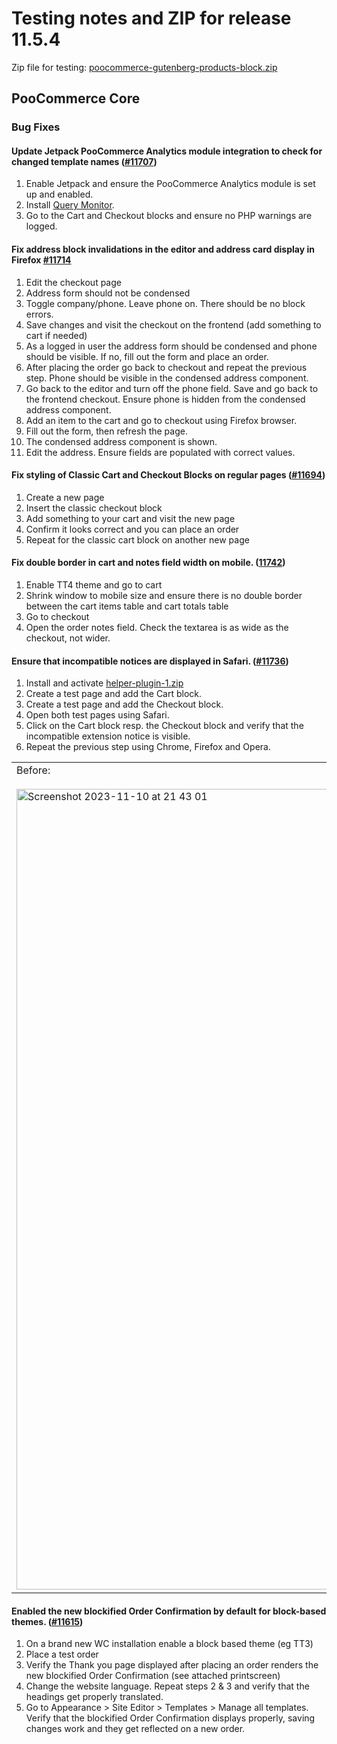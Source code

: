 # Testing notes and ZIP for release 11.5.4

Zip file for testing: [poocommerce-gutenberg-products-block.zip](https://github.com/poocommerce/poocommerce-blocks/files/13335241/poocommerce-gutenberg-products-block.zip)

## PooCommerce Core

### Bug Fixes

#### Update Jetpack PooCommerce Analytics module integration to check for changed template names ([#11707](https://github.com/poocommerce/poocommerce-blocks/pull/11707))

1. Enable Jetpack and ensure the PooCommerce Analytics module is set up and enabled.
2. Install [Query Monitor](https://wordpress.org/plugins/query-monitor/).
3. Go to the Cart and Checkout blocks and ensure no PHP warnings are logged.

#### Fix address block invalidations in the editor and address card display in Firefox [#11714](https://github.com/poocommerce/poocommerce-blocks/pull/11714)

1. Edit the checkout page
2. Address form should not be condensed
3. Toggle company/phone. Leave phone on. There should be no block errors.
4. Save changes and visit the checkout on the frontend (add something to cart if needed)
5. As a logged in user the address form should be condensed and phone should be visible. If no, fill out the form and place an order.
6. After placing the order go back to checkout and repeat the previous step. Phone should be visible in the condensed address component.
7. Go back to the editor and turn off the phone field. Save and go back to the frontend checkout. Ensure phone is hidden from the condensed address component.
8. Add an item to the cart and go to checkout using Firefox browser.
9. Fill out the form, then refresh the page.
10. The condensed address component is shown.
11. Edit the address. Ensure fields are populated with correct values.

#### Fix styling of Classic Cart and Checkout Blocks on regular pages ([#11694](https://github.com/poocommerce/poocommerce-blocks/pull/11694))

1. Create a new page
2. Insert the classic checkout block
3. Add something to your cart and visit the new page
4. Confirm it looks correct and you can place an order
5. Repeat for the classic cart block on another new page

#### Fix double border in cart and notes field width on mobile. ([11742](https://github.com/poocommerce/poocommerce-blocks/pull/11742))

1. Enable TT4 theme and go to cart
2. Shrink window to mobile size and ensure there is no double border between the cart items table and cart totals table
3. Go to checkout
4. Open the order notes field. Check the textarea is as wide as the checkout, not wider.

#### Ensure that incompatible notices are displayed in Safari. ([#11736](https://github.com/poocommerce/poocommerce-blocks/pull/11736))

1. Install and activate [helper-plugin-1.zip](https://github.com/poocommerce/poocommerce-blocks/files/12701036/helper-plugin-1.zip)
2. Create a test page and add the Cart block.
3. Create a test page and add the Checkout block.
4. Open both test pages using Safari.
5. Click on the Cart block resp. the Checkout block and verify that the incompatible extension notice is visible.
6. Repeat the previous step using Chrome, Firefox and Opera.

<table>
<tr>
<td valign="top">Before:
<br><br>
<img width="1281" alt="Screenshot 2023-11-10 at 21 43 01" src="https://github.com/poocommerce/poocommerce-blocks/assets/3323310/5a68914b-5306-40fd-8270-af880120aa72">
</td>
<td valign="top">After:
<br><br>
<img width="1282" alt="Screenshot 2023-11-10 at 21 42 18" src="https://github.com/poocommerce/poocommerce-blocks/assets/3323310/8718c04b-fb9e-4db7-af71-c84d8e304fc1">
</td>
</tr>
</table>

#### Enabled the new blockified Order Confirmation by default for block-based themes. ([#11615](https://github.com/poocommerce/poocommerce-blocks/pull/11615))

1. On a brand new WC installation enable a block based theme (eg TT3)
2. Place a test order
3. Verify the Thank you page displayed after placing an order renders the new blockified Order Confirmation (see attached printscreen)
4. Change the website language. Repeat steps 2 & 3 and verify that the headings get properly translated.
5. Go to Appearance > Site Editor > Templates > Manage all templates. Verify that the blockified Order Confirmation displays properly, saving changes work and they get reflected on a new order.
